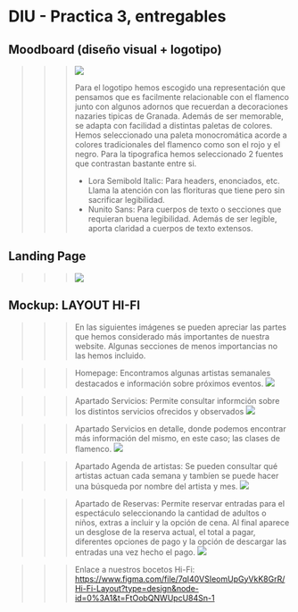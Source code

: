 # DIU - Practica 3, entregables

## Moodboard (diseño visual + logotipo)   
>>> ![](img/moodboard.png)
>>>
>>> Para el logotipo hemos escogido una representación que pensamos que es facilmente relacionable con el flamenco junto con algunos adornos que recuerdan a decoraciones nazaries tipicas de Granada. Además de ser memorable, se adapta con facilidad a distintas paletas de colores.
>>> Hemos seleccionado una paleta monocromática acorde a colores tradicionales del flamenco como son el rojo y el negro.
>>> Para la tipografica hemos seleccionado 2 fuentes que contrastan bastante entre si.
>>> - Lora Semibold Italic: Para headers, enonciados, etc. Llama la atención con las florituras que tiene pero sin sacrificar legibilidad.
>>> - Nunito Sans: Para cuerpos de texto o secciones que requieran buena legibilidad. Además de ser legible, aporta claridad a cuerpos de texto extensos.

## Landing Page
>>>![](img/landing_page.png)


## Mockup: LAYOUT HI-FI
>>>En las siguientes imágenes se pueden apreciar las partes que hemos considerado más importantes de nuestra website. Algunas secciones de menos importancias no las hemos incluido.

>>>Homepage: Encontramos algunas artistas semanales destacados e información sobre próximos eventos.
>>>![](img/homepage.png)

>>>Apartado Servicios: Permite consultar informción sobre los distintos servicios ofrecidos y observados
>>>![](img/servicios.png)

>>> Apartado Servicios en detalle, donde podemos encontrar más información del mismo, en este caso; las clases de flamenco.
>>>![](img/servicios_clases_flamenco.png)

>>>Apartado Agenda de artistas: Se pueden consultar qué artistas actuan cada semana y tambíen se puede hacer una búsqueda por nombre del artista y mes.
>>>![](img/agenda.png)

>>>Apartado de Reservas: Permite reservar entradas para el espectáculo seleccionando la cantidad de adultos o niños, extras a incluir y la opción de cena. Al final aparece un desglose de la reserva actual, el total a pagar, diferentes opciones de pago y la opción de descargar las entradas una vez hecho el pago.
>>>![](img/reserva.png)

>>>Enlace a nuestros bocetos Hi-Fi: https://www.figma.com/file/7qI40VSIeomUpGyVkK8GrR/Hi-Fi-Layout?type=design&node-id=0%3A1&t=FtOobQNWUpcU84Sn-1

